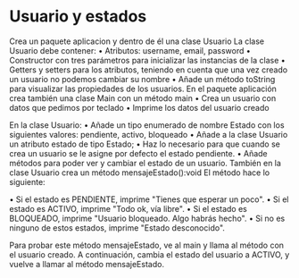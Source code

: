 # Usuario y estados
Crea un paquete aplicacion y dentro de él una clase Usuario
La clase Usuario debe contener:
• Atributos: username, email, password
• Constructor con tres parámetros para inicializar las instancias de la clase
• Getters y setters para los atributos, teniendo en cuenta que una vez creado un
usuario no podemos cambiar su nombre
• Añade un método toString para visualizar las propiedades de los usuarios.
En el paquete aplicación crea también una clase Main con un método main
• Crea un usuario con datos que pedimos por teclado
• Imprime los datos del usuario creado

En la clase Usuario:
• Añade un tipo enumerado de nombre Estado con los siguientes valores:
pendiente, activo, bloqueado
• Añade a la clase Usuario un atributo estado de tipo Estado;
• Haz lo necesario para que cuando se crea un usuario se le asigne por defecto el
estado pendiente.
• Añade métodos para poder ver y cambiar el estado de un usuario.
También en la clase Usuario crea un método mensajeEstado():void
El método hace lo siguiente:

• Si el estado es PENDIENTE, imprime "Tienes que esperar un poco".
• Si el estado es ACTIVO, imprime "Todo ok, vía libre".
• Si el estado es BLOQUEADO, imprime "Usuario bloqueado. Algo habrás
hecho".
• Si no es ninguno de estos estados, imprime "Estado desconocido".

Para probar este método mensajeEstado, ve al main y llama al método con el usuario creado.
A continuación, cambia el estado del usuario a ACTIVO, y vuelve a llamar al método
mensajeEstado.
